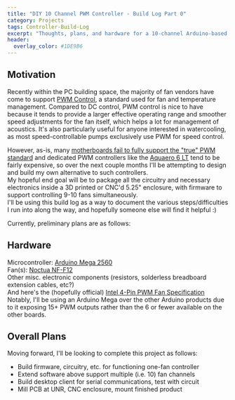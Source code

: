 ```yaml
---
title: "DIY 10 Channel PWM Controller - Build Log Part 0"
category: Projects
tags: Controller-Build-Log
excerpt: "Thoughts, plans, and hardware for a 10-channel Arduino-based PWM Controller"
header:
  overlay_color: #1DE9B6
---
```

## Motivation
Recently within the PC building space, the majority of fan vendors have come to support [PWM Control](https://knowledge.ni.com/KnowledgeArticleDetails?id=kA00Z0000019OkFSAU), a standard used for fan and temperature management.
Compared to DC control, PWM control is nice to have because it tends to provide a larger effective operating range and smoother speed adjustments for the fan itself, which helps a lot for management of acoustics. 
It's also particularly useful for anyone interested in watercooling, as most speed-controllable pumps exclusively use PWM for speed control.

However, as-is, many [motherboards fail to fully support the "true" PWM standard](http://www.overclock.net/t/1462770/4-pin-fan-headers-on-motherboard-that-arent-pwm) and dedicated PWM controllers like the [Aquaero 6 LT](http://www.performance-pcs.com/aquacomputer-faceplate-for-aquaero-5-and-6-pro-aluminium-black.html) tend to be fairly expensive, so over the next couple months I'll be attempting to design and build my own alternative to such controllers.  
My hopeful end goal will be to package all the circuitry and necessary electronics inside a 3D printed or CNC'd 5.25" enclosure, with firmware to support controlling 9-10 fans simultaneously.  
I'll be using this build log as a way to document the various steps/difficulties I run into along the way, and hopefully someone else will find it helpful :)

Currently, preliminary plans are as follows:

## Hardware
Microcontroller: [Arduino Mega 2560](https://www.arduino.cc/en/Main/ArduinoBoardMega2560)   
Fan(s): [Noctua NF-F12](http://noctua.at/en/nf-f12-pwm/specification)  
Other misc. electronic components (resistors, solderless breadboard extension cables, etc?)  
And here's the (hopefully official) [Intel 4-Pin PWM Fan Specification](http://www.formfactors.org/developer/specs/4_wire_pwm_spec.pdf)  
Notably, I'll be using an Arduino Mega over the other Arduino products due to it exposing 15+ PWM outputs rather than the 6 or fewer available on the other boards.

## Overall Plans
Moving forward, I'll be looking to complete this project as follows:
- Build firmware, circuitry, etc. for functioning one-fan controller
- Extend software above support multiple (i.e. 10) fan channels
- Build desktop client for serial communications, test with circuit
- Mill PCB at UNR, CNC enclosure, mount finished product